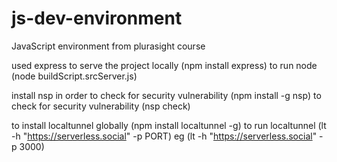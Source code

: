 # js-dev-environment
JavaScript environment from plurasight course
  
used express to serve the project locally (npm install express)
to run node (node buildScript.srcServer.js)

install nsp in order to check for security vulnerability (npm install -g nsp)
to check for security vulnerability (nsp check)

to install localtunnel globally (npm install localtunnel -g)
to run localtunnel (lt -h "https://serverless.social" -p PORT) eg (lt -h "https://serverless.social" -p 3000)